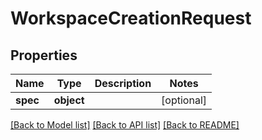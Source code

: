 # WorkspaceCreationRequest

## Properties
Name | Type | Description | Notes
------------ | ------------- | ------------- | -------------
**spec** | **object** |  | [optional] 

[[Back to Model list]](../README.md#documentation-for-models) [[Back to API list]](../README.md#documentation-for-api-endpoints) [[Back to README]](../README.md)

